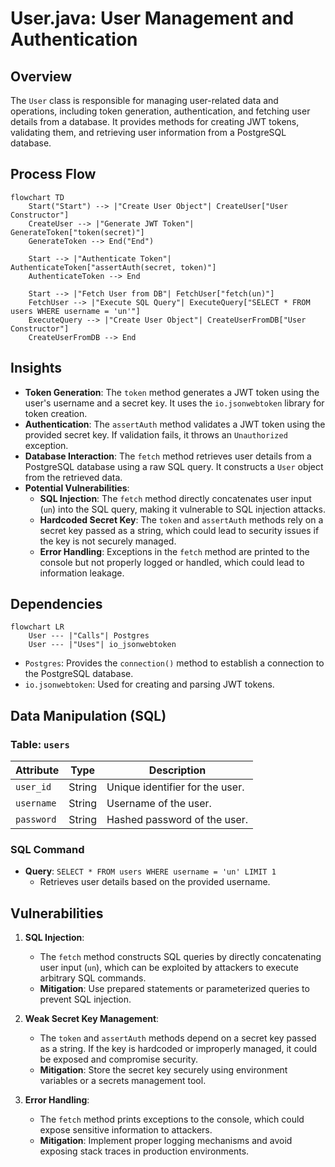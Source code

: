 # User.java: User Management and Authentication

## Overview
The `User` class is responsible for managing user-related data and operations, including token generation, authentication, and fetching user details from a database. It provides methods for creating JWT tokens, validating them, and retrieving user information from a PostgreSQL database.

## Process Flow
```mermaid
flowchart TD
    Start("Start") --> |"Create User Object"| CreateUser["User Constructor"]
    CreateUser --> |"Generate JWT Token"| GenerateToken["token(secret)"]
    GenerateToken --> End("End")

    Start --> |"Authenticate Token"| AuthenticateToken["assertAuth(secret, token)"]
    AuthenticateToken --> End

    Start --> |"Fetch User from DB"| FetchUser["fetch(un)"]
    FetchUser --> |"Execute SQL Query"| ExecuteQuery["SELECT * FROM users WHERE username = 'un'"]
    ExecuteQuery --> |"Create User Object"| CreateUserFromDB["User Constructor"]
    CreateUserFromDB --> End
```

## Insights
- **Token Generation**: The `token` method generates a JWT token using the user's username and a secret key. It uses the `io.jsonwebtoken` library for token creation.
- **Authentication**: The `assertAuth` method validates a JWT token using the provided secret key. If validation fails, it throws an `Unauthorized` exception.
- **Database Interaction**: The `fetch` method retrieves user details from a PostgreSQL database using a raw SQL query. It constructs a `User` object from the retrieved data.
- **Potential Vulnerabilities**:
  - **SQL Injection**: The `fetch` method directly concatenates user input (`un`) into the SQL query, making it vulnerable to SQL injection attacks.
  - **Hardcoded Secret Key**: The `token` and `assertAuth` methods rely on a secret key passed as a string, which could lead to security issues if the key is not securely managed.
  - **Error Handling**: Exceptions in the `fetch` method are printed to the console but not properly logged or handled, which could lead to information leakage.

## Dependencies
```mermaid
flowchart LR
    User --- |"Calls"| Postgres
    User --- |"Uses"| io_jsonwebtoken
```

- `Postgres`: Provides the `connection()` method to establish a connection to the PostgreSQL database.
- `io.jsonwebtoken`: Used for creating and parsing JWT tokens.

## Data Manipulation (SQL)
### Table: `users`
| Attribute   | Type     | Description                          |
|-------------|----------|--------------------------------------|
| `user_id`   | String   | Unique identifier for the user.      |
| `username`  | String   | Username of the user.                |
| `password`  | String   | Hashed password of the user.         |

### SQL Command
- **Query**: `SELECT * FROM users WHERE username = 'un' LIMIT 1`
  - Retrieves user details based on the provided username.

## Vulnerabilities
1. **SQL Injection**:
   - The `fetch` method constructs SQL queries by directly concatenating user input (`un`), which can be exploited by attackers to execute arbitrary SQL commands.
   - **Mitigation**: Use prepared statements or parameterized queries to prevent SQL injection.

2. **Weak Secret Key Management**:
   - The `token` and `assertAuth` methods depend on a secret key passed as a string. If the key is hardcoded or improperly managed, it could be exposed and compromise security.
   - **Mitigation**: Store the secret key securely using environment variables or a secrets management tool.

3. **Error Handling**:
   - The `fetch` method prints exceptions to the console, which could expose sensitive information to attackers.
   - **Mitigation**: Implement proper logging mechanisms and avoid exposing stack traces in production environments.
